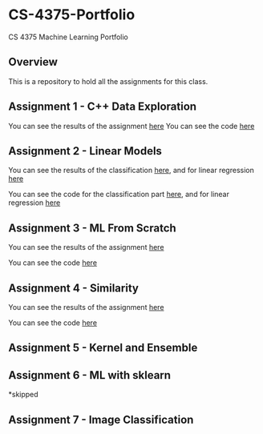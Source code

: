 # CS-4375-Portfolio
CS 4375 Machine Learning Portfolio

## Overview

This is a repository to hold all the assignments for this class.

## Assignment 1 - C++ Data Exploration

You can see the results of the assignment [here](Assignment%201%20-%20Data%20Exploration/Write%20Up.pdf)
You can see the code [here](Assignment%201%20-%20Data%20Exploration/main.cpp)

## Assignment 2 - Linear Models

You can see the results of the classification [here](Assignment%202%20-%20Linear%20Models/Classification.pdf), and for linear regression [here](Assignment%202%20-%20Linear%20Models/Regression.pdf)

You can see the code for the classification part [here](Assignment%202%20-%20Linear%20Models/Classification.Rmd), and for linear regression [here](Assignment%202%20-%20Linear%20Models/Regression.Rmd)

## Assignment 3 - ML From Scratch

You can see the results of the assignment [here](Assignment%203%20-%20ML%20from%20Scratch/Writeup.pdf)

You can see the code [here](Assignment%203%20-%20ML%20from%20Scratch/main.cpp)

## Assignment 4 - Similarity

You can see the results of the assignment [here](Assignment%204%20-%20Searching%20for%20Similarity/PCAandLDA.pdf)

You can see the code [here](Assignment%204%20-%20Searching%20for%20Similarity/PCAandLDA.Rmd)

## Assignment 5 - Kernel and Ensemble



## Assignment 6 - ML with sklearn

*skipped

## Assignment 7 - Image Classification
